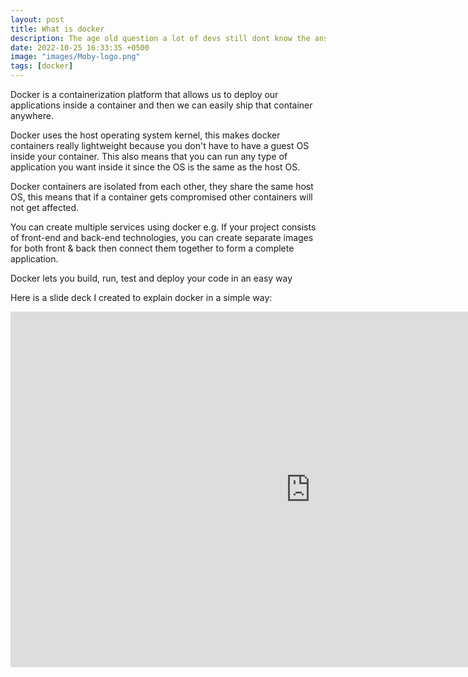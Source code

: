```yaml
---
layout: post
title: What is docker
description: The age old question a lot of devs still dont know the answer to.
date: 2022-10-25 16:33:35 +0500
image: "images/Moby-logo.png"
tags: [docker]
---
```


Docker is a containerization platform that allows us to deploy our applications inside a container and then we can easily ship that container anywhere.

Docker uses the host operating system kernel, this makes docker containers really lightweight because you don't have to have a guest OS inside your container. This also means that you can run any type of application you want inside it since the OS is the same as the host OS.

Docker containers are isolated from each other, they share the same host OS, this means that if a container gets compromised other containers will not get affected.

You can create multiple services using docker e.g. If your project consists of front-end and back-end technologies, you can create separate images for both front & back then connect them together to form a complete application.

Docker lets you build, run, test and deploy your code in an easy way
  
Here is a slide deck I created to explain docker in a simple way:

<iframe src="https://docs.google.com/presentation/d/e/2PACX-1vQ_tlhDyxUOXyLL23fkwUraw2jn7yhKZIsn7jmY12t1FI-YuDSq_yKzVyomDGnAwyPjpaBoMaLcqlyi/embed?start=false&loop=false&delayms=5000" frameborder="0" width="960" height="569" allowfullscreen="true" mozallowfullscreen="true" webkitallowfullscreen="true"></iframe>

